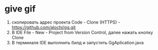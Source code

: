 # give gif

1) скопировать адрес проекта Code - Clone (HTTPS) - https://github.com/alochi/gg.git
2) В IDE File - New - Project from Version Control, далее нажать кнопку Clone
3) В терминале IDE выполнить билд и запустить GgAplication.java

